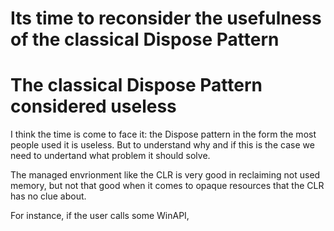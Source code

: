 # Its time to reconsider the usefulness of the classical Dispose Pattern

# The classical Dispose Pattern considered useless

I think the time is come to face it: the Dispose pattern in the form the most people used it is useless. But to understand why and if this is the case we need to undertand what problem it should solve.

The managed envrionment like the CLR is very good in reclaiming not used memory, but not that good when it comes to opaque resources that the CLR has no clue about.

For instance, if the user calls some WinAPI, 